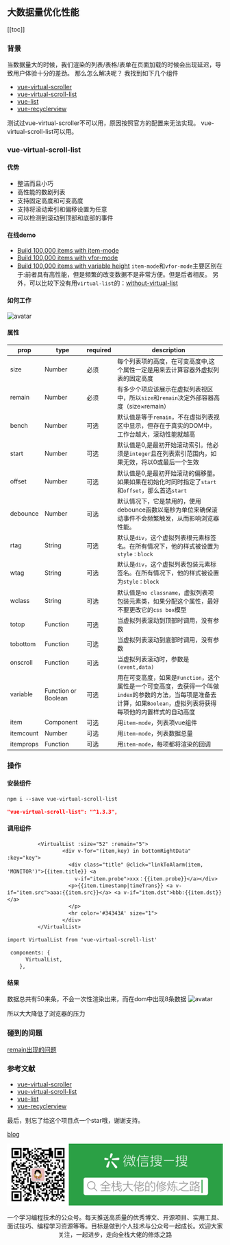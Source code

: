 ## 大数据量优化性能
[[toc]]

### 背景

当数据量大的时候，我们渲染的列表/表格/表单在页面加载的时候会出现延迟，导致用户体验十分的差劲。
那么怎么解决呢？
我找到如下几个组件
- [vue-virtual-scroller](https://github.com/Akryum/vue-virtual-scroller)
- [vue-virtual-scroll-list](https://github.com/tangbc/vue-virtual-scroll-list)
- [vue-list](https://github.com/hejianxian/vue-list)
- [vue-recyclerview](https://github.com/hilongjw/vue-recyclerview)

测试过vue-virtual-scroller不可以用，原因按照官方的配置来无法实现。
vue-virtual-scroll-list可以用。

### vue-virtual-scroll-list
#### 优势
- 整洁而且小巧
- 高性能的数剧列表
- 支持固定高度和可变高度
- 支持将滚动索引和偏移设置为任意
- 可以检测到滚动到顶部和底部的事件
#### 在线demo
- [Build 100,000 items with item-mode](https://tangbc.github.io/vue-virtual-scroll-list/demos/item-mode/)
- [Build 100,000 items with vfor-mode](https://tangbc.github.io/vue-virtual-scroll-list/demos/vfor-mode/)
- [Build 100,000 items with variable height](https://tangbc.github.io/vue-virtual-scroll-list/demos/variable-height/)
`item-mode`和`vfor-mode`主要区别在于:前者具有高性能，但是频繁的改变数据不是非常方便。但是后者相反。
另外，可以比较下没有用`virtual-list`的：[without-virtual-list](https://tangbc.github.io/vue-virtual-scroll-list/demos/without-virtual-list/)
#### 如何工作
![avatar](../public/virtual-list.gif)

#### 属性
prop|type|required|description
--|--|--|--
size|Number|必须|每个列表项的高度，在可变高度中,这个属性一定是用来去计算容器外虚拟列表的固定高度
remain|Number|必须|有多少个项应该展示在虚拟列表视区中，所以`size`和`remain`决定外部容器高度（size×remain）
bench|Number|可选|默认值是等于`remain`，不在虚拟列表视区中显示，但存在于真实的DOM中，工作台越大，滚动性能就越高
start|Number|可选|默认值是0,是最初开始滚动索引。他必须是`integer`且在列表索引范围内，如果无效，将以0或最后一个生效
offset|Number|可选|默认值是0,是最初开始滚动的偏移量。如果如果在初始化时同时指定了`start`和`offset`，那么首选`start`
debounce|Number|可选|默认情况下，它是禁用的，使用debounce函数以毫秒为单位来确保滚动事件不会频繁触发，从而影响浏览器性能。
rtag|String|可选|默认是`div`，这个虚拟列表根元素标签名。在所有情况下，他的样式被设置为`style：block`
wtag|String|可选|默认是`div`，这个虚拟列表包装元素标签名。在所有情况下，他的样式被设置为`style：block`
wclass|String|可选|默认值是`no classname`，虚拟列表项包装元素类，如果分配这个属性，最好不要更改它的`css box`模型
totop|Function|可选|当虚拟列表滚动到顶部时调用，没有参数
tobottom|Function|可选|当虚拟列表滚动到底部时调用，没有参数
onscroll|Function|可选|当虚拟列表滚动时，参数是`(event,data)`
variable|Function or Boolean|可选|用在可变高度，如果是`Function`，这个属性是一个可变高度，去获得一个叫做`index`的参数的方法，当每项是准备去计算，如果`Boolean`，虚拟列表将获得每项他的内置样式的自动高度
item|Component|可选|用`item-mode`，列表项vue组件
itemcount|Number|可选|用`item-mode`，列表数据总量
itemprops|Function|可选|用`item-mode`，每项都将渲染的回调

### 操作

#### 安装组件
```
npm i --save vue-virtual-scroll-list
```

```json
"vue-virtual-scroll-list": "^1.3.3",
```
#### 调用组件
```vue
          <VirtualList :size="52" :remain="5">
                  <div v-for="(item,key) in bottomRightData" :key="key">
                    <div class="title" @click="linkToAlarm(item, 'MONITOR')">{{item.title}} <a
                      v-if="item.probe">xxx：{{item.probe}}</a></div>
                    <p>{{item.timestamp|timeTrans}} <a v-if="item.src">aaa:{{item.src}}</a> <a v-if="item.dst">bbb:{{item.dst}}</a>
                    </p>
                    <hr color='#34343A' size="1">
                  </div>
          </VirtualList>                          
```
```vue
import VirtualList from 'vue-virtual-scroll-list'
```
```vue
 components: {
      VirtualList,
    },
```
#### 结果
数据总共有50来条，不会一次性渲染出来，而在dom中出现8条数据
![avatar](../public/vue-virtual-scroll-list1.png)

所以大大降低了浏览器的压力

### 碰到的问题
[remain出现的问题](https://github.com/tangbc/vue-virtual-scroll-list/issues/94)

### 参考文献
- [vue-virtual-scroller](https://github.com/Akryum/vue-virtual-scroller)
- [vue-virtual-scroll-list](https://github.com/tangbc/vue-virtual-scroll-list)
- [vue-list](https://github.com/hejianxian/vue-list)
- [vue-recyclerview](https://github.com/hilongjw/vue-recyclerview)



最后，别忘了给这个项目点一个star哦，谢谢支持。

[blog](https://github.com/qiufeihong2018/vuepress-blog)

![](../public/微信公众号.png)

一个学习编程技术的公众号。每天推送高质量的优秀博文、开源项目、实用工具、面试技巧、编程学习资源等等。目标是做到个人技术与公众号一起成长。欢迎大家关注，一起进步，走向全栈大佬的修炼之路

<style scoped>
    p:nth-last-child(2) {
        text-align: center
    }
</style>